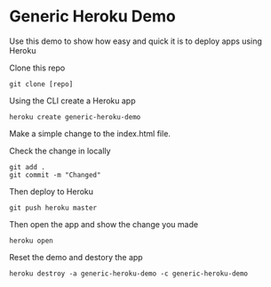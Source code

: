 # Generic Heroku Demo

Use this demo to show how easy and quick it is to deploy apps using Heroku

Clone this repo
```
git clone [repo]
```

Using the CLI create a Heroku app
```
heroku create generic-heroku-demo
```

Make a simple change to the index.html file.

Check the change in locally
```
git add .
git commit -m "Changed"
```

Then deploy to Heroku
```
git push heroku master
```

Then open the app and show the change you made
```
heroku open
```

Reset the demo and destory the app
```
heroku destroy -a generic-heroku-demo -c generic-heroku-demo
```